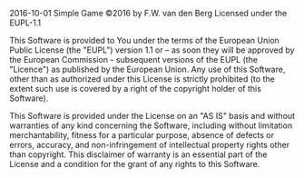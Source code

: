  2016-10-01 Simple Game
 ©2016 by F.W. van den Berg Licensed under the EUPL-1.1
 
This Software is provided to You under the terms of the European Union Public License (the "EUPL") version 1.1
or – as soon they will be approved by the European Commission - subsequent versions of the EUPL (the "Licence")
as published by the European Union. Any use of this Software, other than as authorized under this License is
strictly prohibited (to the extent such use is covered by a right of the copyright holder of this Software).

This Software is provided under the License on an "AS IS" basis and without warranties of any kind concerning
the Software, including without limitation merchantability, fitness for a particular purpose, absence of defects
or errors, accuracy, and non-infringement of intellectual property rights other than copyright. This disclaimer
of warranty is an essential part of the License and a condition for the grant of any rights to this Software.
